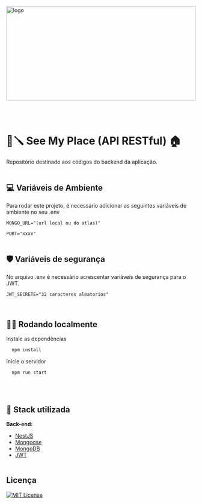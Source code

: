 <img src="" width="100%" height="250px" title="logo">

<br><br>
# 🔧🪛 See My Place (API RESTful) 🏠

Repositório destinado aos códigos do backend da aplicação.
<br><br>

## 💻 Variáveis de Ambiente
Para rodar este projeto, é necessario adicionar as seguintes variáveis de ambiente no seu .env

`MONGO_URL="(url local ou do atlas)"`

`PORT="xxxx"`
<br><br>

## 🛡️ Variáveis de segurança
No arquivo .env é necessário acrescentar variáveis de segurança para o JWT.

`JWT_SECRETE="32 caracteres aleatorios"`

<br>

## 🚥🚥 Rodando localmente
Instale as dependências

```bash
  npm install
```

Inicie o servidor

```bash
  npm run start
```
<br><br>

## 📝 Stack utilizada

**Back-end:**
- [NestJS](https://nestjs.com/)
- [Mongoose](https://mongoosejs.com/)
- [MongoDB](https://www.mongodb.com/)
- [JWT](https://jwt.io/)
<br><br>

## Licença

[![MIT License](https://img.shields.io/badge/License-MIT-green.svg)](https://choosealicense.com/licenses/mit/)
